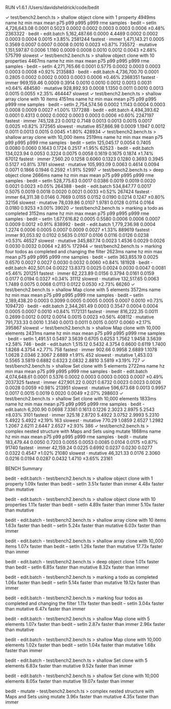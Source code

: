 RUN v1.6.1 /Users/davidsheldrick/code/bedit

✓ test/bench2.bench.ts > shallow object clone with 1 property 4949ms
name hz min max mean p75 p99 p995 p999 rme samples
· bedit – setIn 4,726,643.08 0.0001 0.5023 0.0002 0.0002 0.0003 0.0003 0.0006 ±0.48% 2363322
· bedit - edit.batch 5,162,487.66 0.0000 4.4489 0.0002 0.0002 0.0003 0.0004 0.0015 ±3.85% 2581244 fastest
· immer 1,471,143.21 0.0005 0.3569 0.0007 0.0007 0.0008 0.0010 0.0023 ±0.87% 735572
· mutative 1,151,597.87 0.0006 1.1160 0.0009 0.0008 0.0010 0.0012 0.0043 ±2.68% 575799 slowest
✓ test/bench2.bench.ts > shallow object clone with 10 properties 4467ms
name hz min max mean p75 p99 p995 p999 rme samples
· bedit – setIn 4,271,765.66 0.0001 0.5775 0.0002 0.0003 0.0003 0.0003 0.0008 ±0.92% 2135883
· bedit - edit.batch 4,736,700.70 0.0001 0.2805 0.0002 0.0002 0.0003 0.0003 0.0006 ±0.46% 2368351 fastest
· immer 969,159.46 0.0009 0.3914 0.0010 0.0010 0.0012 0.0013 0.0031 ±0.64% 484580
· mutative 928,892.93 0.0008 1.1350 0.0011 0.0010 0.0013 0.0015 0.0055 ±2.35% 464447 slowest
✓ test/bench2.bench.ts > shallow array clone with 10 items 4151ms
name hz min max mean p75 p99 p995 p999 rme samples
· bedit – setIn 2,754,574.56 0.0002 1.1143 0.0004 0.0003 0.0008 0.0009 0.0027 ±1.00% 1377288
· bedit - edit.batch 4,494,393.62 0.0001 0.4313 0.0002 0.0002 0.0003 0.0003 0.0006 ±0.60% 2247197 fastest
· immer 745,128.23 0.0012 0.7148 0.0013 0.0013 0.0015 0.0017 0.0025 ±0.82% 372565 slowest
· mutative 857,866.98 0.0009 1.1947 0.0012 0.0011 0.0013 0.0015 0.0045 ±1.80% 428934
✓ test/bench2.bench.ts > shallow array clone with 10_000 items 2519ms
name hz min max mean p75 p99 p995 p999 rme samples
· bedit – setIn 125,045.17 0.0054 0.7405 0.0080 0.0060 0.1643 0.1724 0.2517 ±1.95% 62523
· bedit - edit.batch 134,023.94 0.0053 0.3224 0.0075 0.0058 0.1619 0.1675 0.1874 ±1.74% 67012 fastest
· immer 7,560.20 0.1258 0.6060 0.1323 0.1280 0.3693 0.3945 0.5127 ±0.81% 3781 slowest
· mutative 105,993.09 0.0063 0.4614 0.0094 0.0071 0.1866 0.1946 0.2592 ±1.91% 52997
✓ test/bench2.bench.ts > deep object clone 2666ms
name hz min max mean p75 p99 p995 p999 rme samples
· bedit – setIn 528,775.63 0.0017 0.0386 0.0019 0.0019 0.0020 0.0021 0.0023 ±0.05% 264388
· bedit - edit.batch 534,847.77 0.0017 0.5075 0.0019 0.0018 0.0020 0.0021 0.0033 ±0.52% 267424 fastest
· immer 64,311.38 0.0146 0.7669 0.0155 0.0152 0.0190 0.0214 0.1247 ±0.80% 32156 slowest
· mutative 78,039.86 0.0107 1.9781 0.0128 0.0114 0.0164 0.0180 0.9253 ±3.00% 39020
✓ test/bench2.bench.ts > marking a todo as completed 3152ms
name hz min max mean p75 p99 p995 p999 rme samples
· bedit – setIn 1,677,616.82 0.0005 0.5580 0.0006 0.0006 0.0007 0.0009 0.0012 ±0.91% 838992
· bedit - edit.batch 1,779,236.98 0.0004 1.2274 0.0006 0.0005 0.0007 0.0009 0.0027 ±1.33% 889619 fastest
· immer 93,053.92 0.0102 0.5635 0.0107 0.0106 0.0116 0.0126 0.0238 ±0.53% 46527 slowest
· mutative 345,887.74 0.0023 1.4536 0.0029 0.0026 0.0030 0.0032 0.0064 ±2.85% 172944
✓ test/bench2.bench.ts > marking four todos as completed and changing the filter 2623ms
name hz min max mean p75 p99 p995 p999 rme samples
· bedit – setIn 363,855.19 0.0025 0.6570 0.0027 0.0027 0.0030 0.0032 0.0060 ±0.84% 181928
· bedit - edit.batch 402,501.04 0.0022 13.8373 0.0025 0.0024 0.0030 0.0047 0.0081 ±5.46% 201251 fastest
· immer 62,223.89 0.0156 0.3794 0.0161 0.0159 0.0177 0.0194 0.0327 ±0.34% 31112 slowest
· mutative 132,517.65 0.0063 1.7489 0.0075 0.0068 0.0113 0.0122 0.0530 ±2.73% 66260
✓ test/bench2.bench.ts > shallow Map clone with 5 elements 3572ms
name hz min max mean p75 p99 p995 p999 rme samples
· bedit – setIn 2,189,438.20 0.0003 0.3099 0.0005 0.0005 0.0005 0.0007 0.0010 ±0.73% 1094720
· bedit - edit.batch 2,344,261.49 0.0003 0.3547 0.0004 0.0004 0.0005 0.0007 0.0010 ±0.84% 1172131 fastest
· immer 816,222.35 0.0011 0.2699 0.0012 0.0012 0.0014 0.0015 0.0023 ±0.56% 408112
· mutative 791,733.33 0.0010 1.3140 0.0013 0.0011 0.0015 0.0017 0.0060 ±2.17% 395867 slowest
✓ test/bench2.bench.ts > shallow Map clone with 10,000 elements 2431ms
name hz min max mean p75 p99 p995 p999 rme samples
· bedit – setIn 1,491.51 0.5497 3.5639 0.6705 0.6253 1.7562 1.9458 3.5639 ±2.58% 746
· bedit - edit.batch 1,515.12 0.5432 4.3754 0.6600 0.6119 1.7400 1.8268 4.3754 ±2.77% 758 fastest
· immer 902.66 0.9958 2.6889 1.1078 1.0628 2.0346 2.3067 2.6889 ±1.91% 452 slowest
· mutative 1,453.03 0.5565 3.5819 0.6882 0.6323 2.0832 2.8810 3.5819 ±3.19% 727
✓ test/bench2.bench.ts > shallow Set clone with 5 elements 2722ms
name hz min max mean p75 p99 p995 p999 rme samples
· bedit - edit.batch 4,074,648.61 0.0001 0.5376 0.0002 0.0003 0.0003 0.0003 0.0007 ±0.49% 2037325 fastest
· immer 427,901.22 0.0021 0.6732 0.0023 0.0023 0.0026 0.0028 0.0059 ±0.98% 213951 slowest
· mutative 596,673.68 0.0013 0.9957 0.0017 0.0015 0.0019 0.0020 0.0049 ±2.07% 298603
✓ test/bench2.bench.ts > shallow Set clone with 10,000 elements 1833ms
name hz min max mean p75 p99 p995 p999 rme samples
· bedit - edit.batch 6,200.90 0.0698 7.3361 0.1613 0.1226 2.3023 2.8975 5.2543 ±8.03% 3101 fastest
· immer 325.18 2.8720 5.4922 3.0752 2.9993 5.2310 5.4922 5.4922 ±2.19% 163 slowest
· mutative 770.29 1.0859 2.6527 1.2982 1.2067 2.6211 2.6447 2.6527 ±2.93% 386
✓ test/bench2.bench.ts > complex nested structure with Maps and Sets using mutate 1868ms
name hz min max mean p75 p99 p995 p999 rme samples
· bedit - mutate 183,479.44 0.0050 0.7203 0.0055 0.0053 0.0085 0.0104 0.0175 ±0.87% 91740 fastest
· immer 42,159.24 0.0225 0.6992 0.0237 0.0230 0.0277 0.0322 0.4547 ±1.02% 21080 slowest
· mutative 46,321.33 0.0176 2.3060 0.0216 0.0194 0.0287 0.0432 1.4710 ±3.65% 23161

BENCH Summary

bedit - edit.batch - test/bench2.bench.ts > shallow object clone with 1 property
1.09x faster than bedit – setIn
3.51x faster than immer
4.48x faster than mutative

bedit - edit.batch - test/bench2.bench.ts > shallow object clone with 10 properties
1.11x faster than bedit – setIn
4.89x faster than immer
5.10x faster than mutative

bedit - edit.batch - test/bench2.bench.ts > shallow array clone with 10 items
1.63x faster than bedit – setIn
5.24x faster than mutative
6.03x faster than immer

bedit - edit.batch - test/bench2.bench.ts > shallow array clone with 10_000 items
1.07x faster than bedit – setIn
1.26x faster than mutative
17.73x faster than immer

bedit - edit.batch - test/bench2.bench.ts > deep object clone
1.01x faster than bedit – setIn
6.85x faster than mutative
8.32x faster than immer

bedit - edit.batch - test/bench2.bench.ts > marking a todo as completed
1.06x faster than bedit – setIn
5.14x faster than mutative
19.12x faster than immer

bedit - edit.batch - test/bench2.bench.ts > marking four todos as completed and changing the filter
1.11x faster than bedit – setIn
3.04x faster than mutative
6.47x faster than immer

bedit - edit.batch - test/bench2.bench.ts > shallow Map clone with 5 elements
1.07x faster than bedit – setIn
2.87x faster than immer
2.96x faster than mutative

bedit - edit.batch - test/bench2.bench.ts > shallow Map clone with 10,000 elements
1.02x faster than bedit – setIn
1.04x faster than mutative
1.68x faster than immer

bedit - edit.batch - test/bench2.bench.ts > shallow Set clone with 5 elements
6.83x faster than mutative
9.52x faster than immer

bedit - edit.batch - test/bench2.bench.ts > shallow Set clone with 10,000 elements
8.05x faster than mutative
19.07x faster than immer

bedit - mutate - test/bench2.bench.ts > complex nested structure with Maps and Sets using mutate
3.96x faster than mutative
4.35x faster than immer
